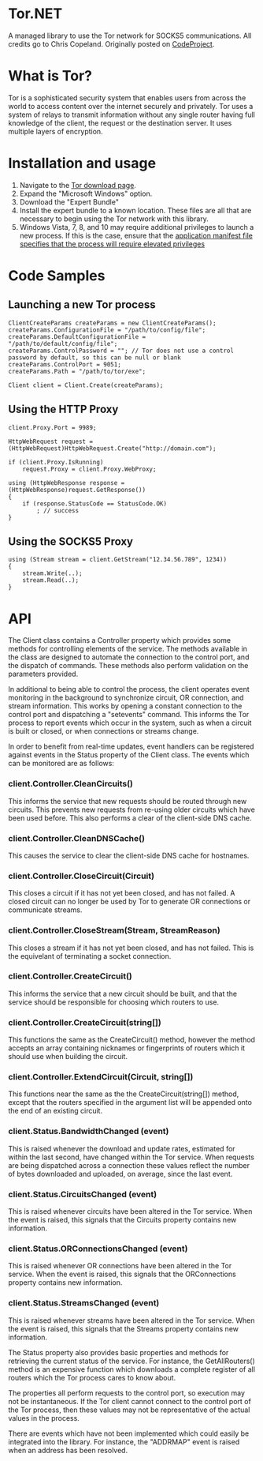# Tor.NET
A managed library to use the Tor network for SOCKS5 communications. All credits go to Chris Copeland. Originally posted on [CodeProject](http://www.codeproject.com/Articles/1072864/Tor-NET-A-managed-Tor-network-library).

# What is Tor?
Tor is a sophisticated security system that enables users from across the world to access content over the internet securely and privately. Tor uses a system of relays to transmit information without any single router having full knowledge of the client, the request or the destination server. It uses multiple layers of encryption.

# Installation and usage

1. Navigate to the [Tor download page](https://www.torproject.org/download/download.html.en).
2. Expand the "Microsoft Windows" option.
3. Download the "Expert Bundle"
4. Install the expert bundle to a known location. These files are all that are necessary to begin using the Tor network with this library.
5. Windows Vista, 7, 8, and 10 may require additional privileges to launch a new process. If this is the case, ensure that the [application manifest file specifies that the process will require elevated privileges](https://msdn.microsoft.com/en-us/library/bb756929.aspx)

# Code Samples

## Launching a new Tor process

	ClientCreateParams createParams = new ClientCreateParams();
	createParams.ConfigurationFile = "/path/to/config/file";
	createParams.DefaultConfigurationFile = "/path/to/default/config/file";
	createParams.ControlPassword = ""; // Tor does not use a control password by default, so this can be null or blank
	createParams.ControlPort = 9051;
	createParams.Path = "/path/to/tor/exe";

	Client client = Client.Create(createParams);
	
## Using the HTTP Proxy

	client.Proxy.Port = 9989;

	HttpWebRequest request = (HttpWebRequest)HttpWebRequest.Create("http://domain.com");

	if (client.Proxy.IsRunning)
		request.Proxy = client.Proxy.WebProxy;

	using (HttpWebResponse response = (HttpWebResponse)request.GetResponse())
	{
		if (response.StatusCode == StatusCode.OK)
			; // success
	}
	
## Using the SOCKS5 Proxy

	using (Stream stream = client.GetStream("12.34.56.789", 1234))
	{
		stream.Write(..);
		stream.Read(..);
	}
	
# API

The Client class contains a Controller property which provides some methods for controlling elements of the service. The methods available in the class are designed to automate the connection to the control port, and the dispatch of commands. These methods also perform validation on the parameters provided.

In additional to being able to control the process, the client operates event monitoring in the background to synchronize circuit, OR connection, and stream information. This works by opening a constant connection to the control port and dispatching a "setevents" command. This informs the Tor process to report events which occur in the system, such as when a circuit is built or closed, or when connections or streams change.

In order to benefit from real-time updates, event handlers can be registered against events in the  Status property of the Client class. The events which can be monitored are as follows:

### client.Controller.CleanCircuits()

This informs the service that new requests should be routed through new circuits. This prevents new requests from re-using older circuits which have been used before. This also performs a clear of the client-side DNS cache.

### client.Controller.CleanDNSCache()

This causes the service to clear the client-side DNS cache for hostnames.

### client.Controller.CloseCircuit(Circuit)

This closes a circuit if it has not yet been closed, and has not failed. A closed circuit can no longer be used by Tor to generate OR connections or communicate streams.

### client.Controller.CloseStream(Stream, StreamReason)

This closes a stream if it has not yet been closed, and has not failed. This is the equivelant of terminating a socket connection.

### client.Controller.CreateCircuit()

This informs the service that a new circuit should be built, and that the service should be responsible for choosing which routers to use.

### client.Controller.CreateCircuit(string[])

This functions the same as the  CreateCircuit() method, however the method accepts an array containing nicknames or fingerprints of routers which it should use when building the circuit.

### client.Controller.ExtendCircuit(Circuit, string[])

This functions near the same as the the CreateCircuit(string[]) method, except that the routers specified in the argument list will be appended onto the end of an existing circuit.

### client.Status.BandwidthChanged (event)

This is raised whenever the download and update rates, estimated for within the last second, have changed within the Tor service. When requests are being dispatched across a connection these values reflect the number of bytes downloaded and uploaded, on average, since the last event.

### client.Status.CircuitsChanged (event)

This is raised whenever circuits have been altered in the Tor service. When the event is raised, this signals that the  Circuits property contains new information.

### client.Status.ORConnectionsChanged (event)

This is raised whenever OR connections have been altered in the Tor service. When the event is raised, this signals that the  ORConnections property contains new information.

### client.Status.StreamsChanged (event)

This is raised whenever streams have been altered in the Tor service. When the event is raised, this signals that the  Streams property contains new information.

The Status property also provides basic properties and methods for retrieving the current status of the service. For instance, the  GetAllRouters() method is an expensive function which downloads a complete register of all routers which the Tor process cares to know about.

The properties all perform requests to the control port, so execution may not be instantaneous. If the Tor client cannot connect to the control port of the Tor process, then these values may not be representative of the actual values in the process.

There are events which have not been implemented which could easily be integrated into the library. For instance, the "ADDRMAP" event is raised when an address has been resolved.